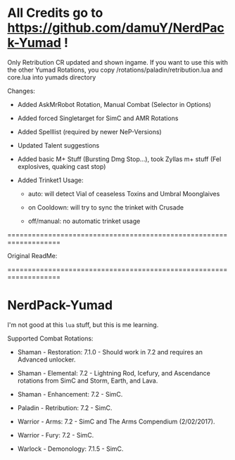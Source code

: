 # All Credits go to https://github.com/damuY/NerdPack-Yumad !

Only Retribution CR updated and shown ingame. If you want to use this with the other Yumad Rotations, you copy /rotations/paladin/retribution.lua and core.lua into yumads directory

Changes:

 * Added AskMrRobot Rotation, Manual Combat (Selector in Options)

 * Added forced Singletarget for SimC and AMR Rotations

 * Added Spelllist (required by newer NeP-Versions)

 * Updated Talent suggestions

 * Added basic M+ Stuff (Bursting Dmg Stop...), took Zyllas m+ stuff (Fel explosives, quaking cast stop)
 
 * Added Trinket1 Usage:
  
    
    * auto: will detect Vial of ceaseless Toxins and Umbral Moonglaives
  
    * on Cooldown: will try to sync the trinket with Crusade
 
    * off/manual: no automatic trinket usage

===================================================================

Original ReadMe:

===================================================================


# NerdPack-Yumad

I'm not good at this ```lua``` stuff, but this is me learning.

Supported Combat Rotations:

 * Shaman - Restoration: 7.1.0 - Should work in 7.2 and requires an Advanced unlocker.
 
 * Shaman - Elemental: 7.2 - Lightning Rod, Icefury, and Ascendance rotations from SimC and Storm, Earth, and Lava.
 
 * Shaman - Enhancement: 7.2 - SimC.
 
 * Paladin - Retribution: 7.2 - SimC.
 
 * Warrior - Arms: 7.2 - SimC and The Arms Compendium (2/02/2017).
 
 * Warrior - Fury: 7.2 - SimC.
 
 * Warlock - Demonology: 7.1.5 - SimC.
